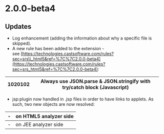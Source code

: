 # 2.0.0-beta4

## Updates

- Log enhancement (adding the information about why a specific file is skipped).
- A new rule has been added to the extension - see [https://technologies.castsoftware.com/rules?sec=srs\\_html5&ref=%7C%7C2.0.0-beta4](https://technologies.castsoftware.com/rules?sec=srs_html5&ref=%7C%7C2.0.0-beta4):

| 1020102 | Always use JSON.parse & JSON.stringify with try/catch block (Javascript) |
| ------- | ------------------------------------------------------------------------ |

- jsp:plugin now handled in .jsp files in order to have links to applets. As such, two new objects are now resolved:

| - | on HTML5 analyzer side |
| - | ----------------------- |
| - | on JEE analyzer side |

